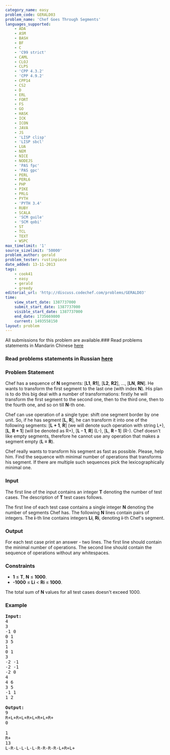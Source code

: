 ```yaml
---
category_name: easy
problem_code: GERALD03
problem_name: 'Chef Goes Through Segments'
languages_supported:
    - ADA
    - ASM
    - BASH
    - BF
    - C
    - 'C99 strict'
    - CAML
    - CLOJ
    - CLPS
    - 'CPP 4.3.2'
    - 'CPP 4.9.2'
    - CPP14
    - CS2
    - D
    - ERL
    - FORT
    - FS
    - GO
    - HASK
    - ICK
    - ICON
    - JAVA
    - JS
    - 'LISP clisp'
    - 'LISP sbcl'
    - LUA
    - NEM
    - NICE
    - NODEJS
    - 'PAS fpc'
    - 'PAS gpc'
    - PERL
    - PERL6
    - PHP
    - PIKE
    - PRLG
    - PYTH
    - 'PYTH 3.4'
    - RUBY
    - SCALA
    - 'SCM guile'
    - 'SCM qobi'
    - ST
    - TCL
    - TEXT
    - WSPC
max_timelimit: '1'
source_sizelimit: '50000'
problem_author: gerald
problem_tester: rustinpiece
date_added: 13-11-2013
tags:
    - cook41
    - easy
    - gerald
    - greedy
editorial_url: 'http://discuss.codechef.com/problems/GERALD03'
time:
    view_start_date: 1387737000
    submit_start_date: 1387737000
    visible_start_date: 1387737000
    end_date: 1735669800
    current: 1493558150
layout: problem
---
```

All submissions for this problem are available.###  Read problems statements in Mandarin Chinese [here](http://www.codechef.com/download/translated/COOK41/mandarin/GERALD03.pdf)

###  Read problems statements in Russian [here](http://www.codechef.com/download/translated/COOK41/russian/GERALD03.docx)

### Problem Statement

Chef has a sequence of **N** segments: \[**L1**, **R1**\], \[**L2**, **R2**\], ..., \[**LN**, **RN**\]. He wants to transform the first segment to the last one (with index **N**). His plan is to do this big deal with a number of transformations: firstly he will transform
the first segment to the second one, then to the third one, then to the fourth one, and so on till **N**-th one.

Chef can use operation of a single type: shift one segment border by one unit. So, if he has segment \[**L**, **R**\], he can transform it into one of the following segments: \[**L + 1**, **R**\] (we will denote such operation with string L+), \[**L**, **R + 1**\] (will be denoted as R+), \[**L - 1**, **R**\] (L-), \[**L**, **R - 1**\] (R-). Chef doesn't like empty segments, therefore he cannot use any operation that makes a segment empty (**L = R**).

Chef really wants to transform his segment as fast as possible. Please, help him. Find the sequence with minimal number of operations that transforms his segment. If there are multiple such sequences pick the lexicographically minimal one.

### Input

The first line of the input contains an integer **T** denoting the number of test cases. The description of **T** test cases follows. 

The first line of each test case contains a single integer **N** denoting the number of segments Chef has. 
The following **N** lines contain pairs of integers. The **i**-th line contains integers **Li**, **Ri**, denoting **i**-th Chef's segment.

### Output

For each test case print an answer - two lines. The first line should contain the minimal number of operations. The second line should contain the sequence of operations
without any whitespaces.

### Constraints

- **1** ≤ **T**, **N** ≤ **1000**.
- **-1000** ≤ **Li** &lt; **Ri** ≤ **1000**.

The total sum of **N** values for all test cases doesn't exceed 1000.

### Example

<pre><b>Input:</b>
4
3
-1 0
0 1
3 5
1
0 1
3
-2 -1
-2 -1
-2 0
4
4 6
3 5
-1 1
1 2

<b>Output:</b>
9
R+L+R+L+R+L+R+L+R+
0

1
R+
13
L-R-L-L-L-L-R-R-R-R-L+R+L+
</pre>